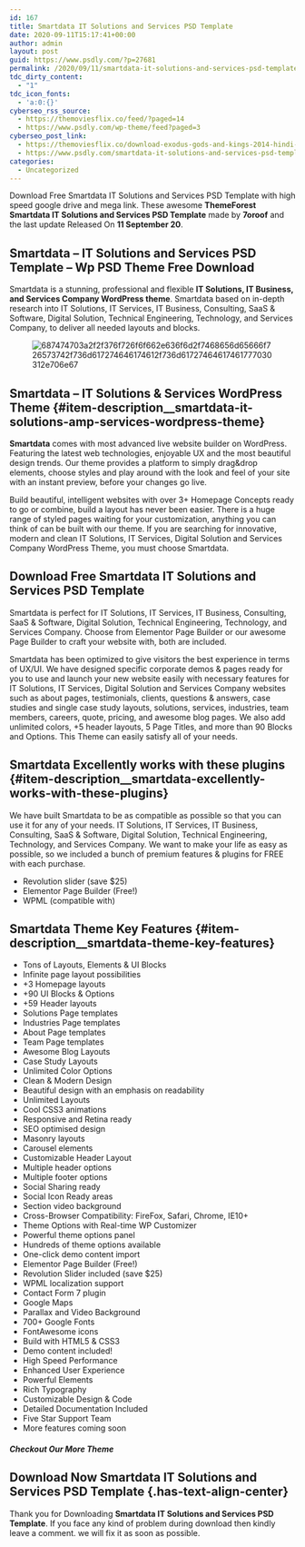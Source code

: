 ```yaml
---
id: 167
title: Smartdata IT Solutions and Services PSD Template
date: 2020-09-11T15:17:41+00:00
author: admin
layout: post
guid: https://www.psdly.com/?p=27681
permalink: /2020/09/11/smartdata-it-solutions-and-services-psd-template/
tdc_dirty_content:
  - "1"
tdc_icon_fonts:
  - 'a:0:{}'
cyberseo_rss_source:
  - https://themoviesflix.co/feed/?paged=14
  - https://www.psdly.com/wp-theme/feed?paged=3
cyberseo_post_link:
  - https://themoviesflix.co/download-exodus-gods-and-kings-2014-hindi-480p-720p-1080p/
  - https://www.psdly.com/smartdata-it-solutions-and-services-psd-template
categories:
  - Uncategorized
---
```

Download Free Smartdata IT Solutions and Services PSD Template with high speed google drive and mega link. These awesome&nbsp;**ThemeForest Smartdata IT Solutions and Services PSD Template**&nbsp;made by&nbsp;**7oroof**&nbsp;and the last update Released On&nbsp;**11 September 20**.

## **Smartdata – IT Solutions and Services PSD Template** – Wp PSD Theme Free Download

Smartdata is a stunning, professional and flexible&nbsp;**IT Solutions, IT Business, and Services Company WordPress theme**. Smartdata based on in-depth research into IT Solutions, IT Services, IT Business, Consulting, SaaS & Software, Digital Solution, Technical Engineering, Technology, and Services Company, to deliver all needed layouts and blocks.<figure class="wp-block-image size-large">

![687474703a2f2f376f726f6f662e636f6d2f7468656d65666f726573742f736d617274646174612f736d61727464617461777030312e706e67](https://camo.envatousercontent.com/550d9b5361d194dbccaa38b59063ddf9abacb59f/687474703a2f2f376f726f6f662e636f6d2f7468656d65666f726573742f736d617274646174612f736d61727464617461777030312e706e67 "Smartdata IT Solutions and Services PSD Template 2") </figure> 

## Smartdata – IT Solutions & Services WordPress Theme {#item-description__smartdata-it-solutions-amp-services-wordpress-theme}

**Smartdata**&nbsp;comes with most advanced live website builder on WordPress. Featuring the latest web technologies, enjoyable UX and the most beautiful design trends. Our theme provides a platform to simply drag&drop elements, choose styles and play around with the look and feel of your site with an instant preview, before your changes go live.

Build beautiful, intelligent websites with over 3+ Homepage Concepts ready to go or combine, build a layout has never been easier. There is a huge range of styled pages waiting for your customization, anything you can think of can be built with our theme. If you are searching for innovative, modern and clean IT Solutions, IT Services, Digital Solution and Services Company WordPress Theme, you must choose Smartdata.

## **Download Free Smartdata IT Solutions and Services PSD Template**

Smartdata is perfect for IT Solutions, IT Services, IT Business, Consulting, SaaS & Software, Digital Solution, Technical Engineering, Technology, and Services Company. Choose from Elementor Page Builder or our awesome Page Builder to craft your website with, both are included.

Smartdata has been optimized to give visitors the best experience in terms of UX/UI. We have designed specific corporate demos & pages ready for you to use and launch your new website easily with necessary features for IT Solutions, IT Services, Digital Solution and Services Company websites such as about pages, testimonials, clients, questions & answers, case studies and single case study layouts, solutions, services, industries, team members, careers, quote, pricing, and awesome blog pages. We also add unlimited colors, +5 header layouts, 5 Page Titles, and more than 90 Blocks and Options. This Theme can easily satisfy all of your needs.

## Smartdata Excellently works with these plugins {#item-description__smartdata-excellently-works-with-these-plugins}

We have built Smartdata to be as compatible as possible so that you can use it for any of your needs. IT Solutions, IT Services, IT Business, Consulting, SaaS & Software, Digital Solution, Technical Engineering, Technology, and Services Company. We want to make your life as easy as possible, so we included a bunch of premium features & plugins for FREE with each purchase.

  * Revolution slider (save $25)
  * Elementor Page Builder (Free!)
  * WPML (compatible with)

## Smartdata Theme Key Features {#item-description__smartdata-theme-key-features}

  * Tons of Layouts, Elements & UI Blocks
  * Infinite page layout possibilities
  * +3 Homepage layouts
  * +90 UI Blocks & Options
  * +59 Header layouts
  * Solutions Page templates
  * Industries Page templates
  * About Page templates
  * Team Page templates
  * Awesome Blog Layouts
  * Case Study Layouts
  * Unlimited Color Options
  * Clean & Modern Design
  * Beautiful design with an emphasis on readability
  * Unlimited Layouts
  * Cool CSS3 animations
  * Responsive and Retina ready
  * SEO optimised design
  * Masonry layouts
  * Carousel elements
  * Customizable Header Layout
  * Multiple header options
  * Multiple footer options
  * Social Sharing ready
  * Social Icon Ready areas
  * Section video background
  * Cross-Browser Compatibility: FireFox, Safari, Chrome, IE10+
  * Theme Options with Real-time WP Customizer
  * Powerful theme options panel
  * Hundreds of theme options available
  * One-click demo content import
  * Elementor Page Builder (Free!)
  * Revolution Slider included (save $25)
  * WPML localization support
  * Contact Form 7 plugin
  * Google Maps
  * Parallax and Video Background
  * 700+ Google Fonts
  * FontAwesome icons
  * Build with HTML5 & CSS3
  * Demo content included!
  * High Speed Performance
  * Enhanced User Experience
  * Powerful Elements
  * Rich Typography
  * Customizable Design & Code
  * Detailed Documentation Included
  * Five Star Support Team
  * More features coming soon

##### **Checkout Our More Theme**

## **Download Now Smartdata IT Solutions and Services PSD Template** {.has-text-align-center}

Thank you for Downloading&nbsp;**Smartdata IT Solutions and Services PSD Template**. If you face any kind of problem during download then kindly leave a comment. we will fix it as soon as possible.